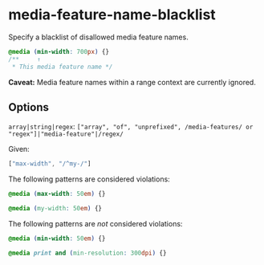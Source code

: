 # media-feature-name-blacklist

Specify a blacklist of disallowed media feature names.

```css
@media (min-width: 700px) {}
/**     ↑
 * This media feature name */
```

**Caveat:** Media feature names within a range context are currently ignored.

## Options

`array|string|regex`: `["array", "of", "unprefixed", /media-features/ or "regex"]|"media-feature"|/regex/`

Given:

```js
["max-width", "/^my-/"]
```

The following patterns are considered violations:

```css
@media (max-width: 50em) {}
```

```css
@media (my-width: 50em) {}
```

The following patterns are *not* considered violations:

```css
@media (min-width: 50em) {}
```

```css
@media print and (min-resolution: 300dpi) {}
```

